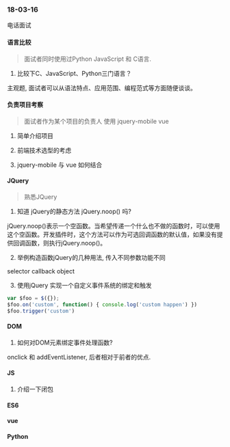 ### 18-03-16

电话面试

#### 语言比较

> 面试者同时使用过Python JavaScript 和 C语言.

1. 比较下C、JavaScript、Python三门语言？

主观题, 面试者可以从语法特点、应用范围、编程范式等方面随便谈谈。

#### 负责项目考察

> 面试者作为某个项目的负责人 使用 jquery-mobile vue

1. 简单介绍项目

2. 前端技术选型的考虑

3. jquery-mobile 与 vue 如何结合

#### JQuery

> 熟悉JQuery

1. 知道 jQuery的静态方法 jQuery.noop() 吗?

jQuery.noop()表示一个空函数。当希望传递一个什么也不做的函数时，可以使用这个空函数。开发插件时，这个方法可以作为可选回调函数的默认值，如果没有提供回调函数，则执行jQuery.noop()。

2. 举例构造函数jQuery的几种用法, 传入不同参数功能不同

selector callback object

3. 使用jQuery 实现一个自定义事件系统的绑定和触发

```js
var $foo = $({});
$foo.on('custom', function() { console.log('custom happen') })
$foo.trigger('custom')
```


#### DOM

1. 如何对DOM元素绑定事件处理函数?

onclick 和 addEventListener, 后者相对于前者的优点.

#### JS

1. 介绍一下闭包

#### ES6


#### vue


#### Python
